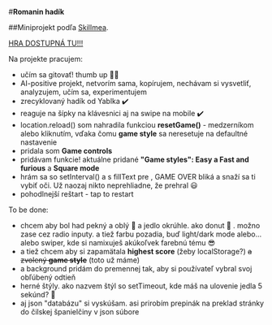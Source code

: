 #**Romanin hadík**  

##Miniprojekt podľa [Skillmea](https://skillmea.sk/student/online-kurzy/rob-hry-v-javascripte).  

[HRA DOSTUPNÁ TU!!!](https://ba-romana.github.io/snake/)

Na projekte pracujem: 
- učím sa gitovať! thumb up 👍🏽
- AI-positive projekt, netvorím sama, kopírujem, nechávam si vysvetliť, analyzujem, učím sa, experimentujem
- zrecyklovaný hadík od Yablka ✔️
- reaguje na šípky na klávesnici aj na swipe na mobile ✔️
- location.reload() som nahradila funkciou **resetGame()** - medzerníkom alebo kliknutím, vďaka čomu **game style** sa neresetuje na defaultné nastavenie
- pridala som **Game controls**
- pridávam funkcie! aktuálne pridané **"Game styles": Easy a Fast and furious** a **Square mode**
- hrám sa so setInterval() a s fillText pre <canvas>, GAME OVER bliká a snaží sa ti vybiť oči. Už naozaj nikto neprehliadne, že prehral 😃
- pohodlnejší reštart - tap to restart 

To be done:
- chcem aby bol had pekný a oblý 🐍 a jedlo okrúhle. ako donut 🍩 . možno zase cez radio inputy. a tiež farbu pozadia, buď light/dark mode alebo... alebo swiper, kde si namixuješ akúkoľvek farebnú tému 😎
- a tiež chcem aby si zapamätala **highest score** (žeby localStorage?) ~~a zvolený **game style**~~ (toto už máme)
- a background pridám do premennej tak, aby si používateľ vybral svoj obľúbený odtieň
- herné štýly. ako nazvem štýl so setTimeout, kde máš na ulovenie jedla 5 sekúnd? 🤔
- aj json "databázu" si vyskúšam. asi prirobím prepinák na preklad stránky do čilskej španielčiny v json súbore 
